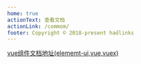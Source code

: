```yaml
---
home: true
actionText: 查看文档
actionLink: /commom/
footer: Copyright © 2018-present hadlinks
---
```


[vue组件文档地址(elememt-ui,vue,vuex)](/common/)